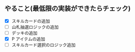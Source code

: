 ## やること(最低限の実装ができたらチェック)

- [x] スキルカードの追加
- [ ] 山札抽選ロジックの追加
- [ ] デッキの追加
- [x] P アイテムの追加
- [ ] スキルカード選択のロジック追加
